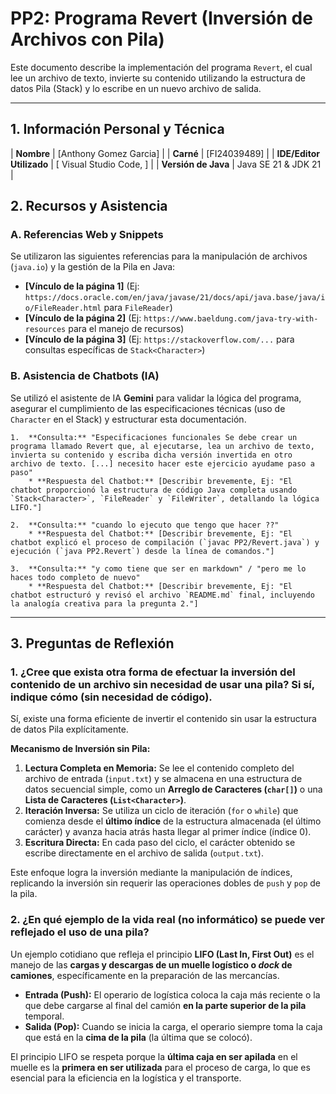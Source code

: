 # PP2: Programa Revert (Inversión de Archivos con Pila) 

Este documento describe la implementación del programa `Revert`, el cual lee un archivo de texto, invierte su contenido utilizando la estructura de datos Pila (Stack) y lo escribe en un nuevo archivo de salida.

---

## 1. Información Personal y Técnica

| **Nombre** | [Anthony Gomez Garcia] |
| **Carné** | [FI24039489] |
| **IDE/Editor Utilizado** | [ Visual Studio Code, ] |
| **Versión de Java** | Java SE 21 & JDK 21 |



## 2. Recursos y Asistencia

### A. Referencias Web y Snippets

Se utilizaron las siguientes referencias para la manipulación de archivos (`java.io`) y la gestión de la Pila en Java:

* **[Vínculo de la página 1]** (Ej: `https://docs.oracle.com/en/java/javase/21/docs/api/java.base/java/io/FileReader.html` para `FileReader`)
* **[Vínculo de la página 2]** (Ej: `https://www.baeldung.com/java-try-with-resources` para el manejo de recursos)
* **[Vínculo de la página 3]** (Ej: `https://stackoverflow.com/...` para consultas específicas de `Stack<Character>`)

### B. Asistencia de Chatbots (IA)

Se utilizó el asistente de IA **Gemini** para validar la lógica del programa, asegurar el cumplimiento de las especificaciones técnicas (uso de `Character` en el Stack) y estructurar esta documentación.



    1.  **Consulta:** "Especificaciones funcionales Se debe crear un programa llamado Revert que, al ejecutarse, lea un archivo de texto, invierta su contenido y escriba dicha versión invertida en otro archivo de texto. [...] necesito hacer este ejercicio ayudame paso a paso"
        * **Respuesta del Chatbot:** [Describir brevemente, Ej: "El chatbot proporcionó la estructura de código Java completa usando `Stack<Character>`, `FileReader` y `FileWriter`, detallando la lógica LIFO."]

    2.  **Consulta:** "cuando lo ejecuto que tengo que hacer ??"
        * **Respuesta del Chatbot:** [Describir brevemente, Ej: "El chatbot explicó el proceso de compilación (`javac PP2/Revert.java`) y ejecución (`java PP2.Revert`) desde la línea de comandos."]

    3.  **Consulta:** "y como tiene que ser en markdown" / "pero me lo haces todo completo de nuevo"
        * **Respuesta del Chatbot:** [Describir brevemente, Ej: "El chatbot estructuró y revisó el archivo `README.md` final, incluyendo la analogía creativa para la pregunta 2."]

---

## 3. Preguntas de Reflexión

### 1. ¿Cree que exista otra forma de efectuar la inversión del contenido de un archivo sin necesidad de usar una pila? Si sí, indique cómo (sin necesidad de código).

Sí, existe una forma eficiente de invertir el contenido sin usar la estructura de datos Pila explícitamente.

**Mecanismo de Inversión sin Pila:**

1.  **Lectura Completa en Memoria:** Se lee el contenido completo del archivo de entrada (`input.txt`) y se almacena en una estructura de datos secuencial simple, como un **Arreglo de Caracteres (`char[]`)** o una **Lista de Caracteres (`List<Character>`)**.
2.  **Iteración Inversa:** Se utiliza un ciclo de iteración (`for` o `while`) que comienza desde el **último índice** de la estructura almacenada (el último carácter) y avanza hacia atrás hasta llegar al primer índice (índice 0).
3.  **Escritura Directa:** En cada paso del ciclo, el carácter obtenido se escribe directamente en el archivo de salida (`output.txt`).

Este enfoque logra la inversión mediante la manipulación de índices, replicando la inversión sin requerir las operaciones dobles de `push` y `pop` de la pila.

### 2. ¿En qué ejemplo de la vida real (no informático) se puede ver reflejado el uso de una pila?

Un ejemplo cotidiano que refleja el principio **LIFO (Last In, First Out)** es el manejo de las **cargas y descargas de un muelle logístico o *dock* de camiones**, específicamente en la preparación de las mercancías.

* **Entrada (Push):** El operario de logística coloca la caja más reciente o la que debe cargarse al final del camión **en la parte superior de la pila** temporal.
* **Salida (Pop):** Cuando se inicia la carga, el operario siempre toma la caja que está en la **cima de la pila** (la última que se colocó).

El principio LIFO se respeta porque la **última caja en ser apilada** en el muelle es la **primera en ser utilizada** para el proceso de carga, lo que es esencial para la eficiencia en la logística y el transporte.